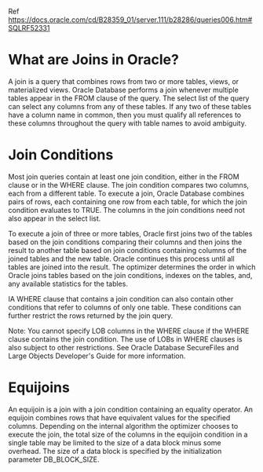 Ref https://docs.oracle.com/cd/B28359_01/server.111/b28286/queries006.htm#SQLRF52331

# What are Joins in Oracle? 
A join is a query that combines rows from two or more tables, views, or materialized views. Oracle Database performs a join whenever multiple tables appear in the FROM clause of the query. The select list of the query can select any columns from any of these tables. If any two of these tables have a column name in common, then you must qualify all references to these columns throughout the query with table names to avoid ambiguity.

# Join Conditions 
Most join queries contain at least one join condition, either in the FROM clause or in the WHERE clause. The join condition compares two columns, each from a different table. To execute a join, Oracle Database combines pairs of rows, each containing one row from each table, for which the join condition evaluates to TRUE. The columns in the join conditions need not also appear in the select list.

To execute a join of three or more tables, Oracle first joins two of the tables based on the join conditions comparing their columns and then joins the result to another table based on join conditions containing columns of the joined tables and the new table. Oracle continues this process until all tables are joined into the result. The optimizer determines the order in which Oracle joins tables based on the join conditions, indexes on the tables, and, any available statistics for the tables.

IA WHERE clause that contains a join condition can also contain other conditions that refer to columns of only one table. These conditions can further restrict the rows returned by the join query.

Note:
You cannot specify LOB columns in the WHERE clause if the WHERE clause contains the join condition. The use of LOBs in WHERE clauses is also subject to other restrictions. See Oracle Database SecureFiles and Large Objects Developer's Guide for more information.

# Equijoins 
An equijoin is a join with a join condition containing an equality operator. An equijoin combines rows that have equivalent values for the specified columns. Depending on the internal algorithm the optimizer chooses to execute the join, the total size of the columns in the equijoin condition in a single table may be limited to the size of a data block minus some overhead. The size of a data block is specified by the initialization parameter DB_BLOCK_SIZE.

 
